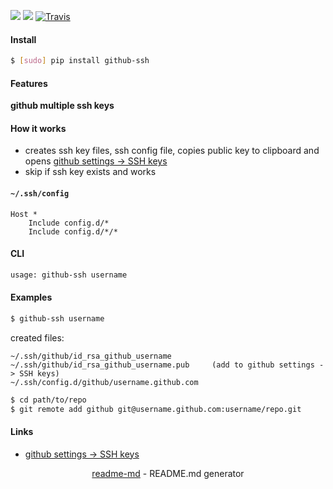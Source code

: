 [![](https://img.shields.io/badge/OS-Unix-blue.svg?longCache=True)]()
[![](https://img.shields.io/pypi/v/github-ssh.svg?maxAge=3600)](https://pypi.org/project/github-ssh/)
[![Travis](https://api.travis-ci.org/looking-for-a-job/github-ssh.svg?branch=master)](https://travis-ci.org/looking-for-a-job/github-ssh/)

#### Install
```bash
$ [sudo] pip install github-ssh
```

#### Features
**github multiple ssh keys**

#### How it works
+   creates ssh key files, ssh config file, copies public key to clipboard and opens [github settings -> SSH keys](https://github.com/settings/keys)
+   skip if ssh key exists and works

#### `~/.ssh/config`

```
Host *
    Include config.d/*
    Include config.d/*/*
```

#### CLI
```bash
usage: github-ssh username
```

#### Examples
```bash
$ github-ssh username
```

created files:
```
~/.ssh/github/id_rsa_github_username
~/.ssh/github/id_rsa_github_username.pub     (add to github settings -> SSH keys)
~/.ssh/config.d/github/username.github.com
```

```bash
$ cd path/to/repo
$ git remote add github git@username.github.com:username/repo.git
```

#### Links
+   [github settings -> SSH keys](https://github.com/settings/keys)

<p align="center"><a href="https://pypi.org/project/readme-md/">readme-md</a> - README.md generator</p>